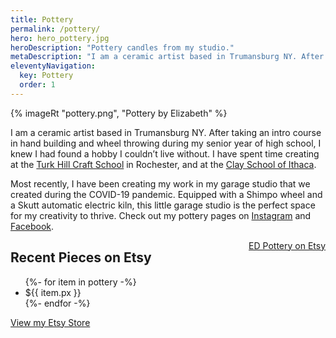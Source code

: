 ```yaml
---
title: Pottery
permalink: /pottery/
hero: hero_pottery.jpg
heroDescription: "Pottery candles from my studio."
metaDescription: "I am a ceramic artist based in Trumansburg NY. After taking an intro course in hand building and wheel throwing during my senior year of high school, I knew I had found a hobby I couldn’t live without."
eleventyNavigation:
  key: Pottery
  order: 1
---
```


{% imageRt "pottery.png", "Pottery by Elizabeth" %}

I am a ceramic artist based in Trumansburg NY. After taking an intro course in hand building and wheel throwing during my senior year of high school, I knew I had found a hobby I couldn’t live without. I have spent time creating at the [Turk Hill Craft School](https://www.turkhillcrafts.com/) in Rochester, and at the [Clay School of Ithaca](https://clayschoolithaca.com/).

Most recently, I have been creating my work in my garage studio that we created during the COVID-19 pandemic. Equipped with a Shimpo wheel and a Skutt automatic electric kiln, this little garage studio is the perfect space for my creativity to thrive. Check out my pottery pages on [Instagram](https://www.instagram.com/pottery_by_elizabeth/) and [Facebook](https://www.facebook.com/potterybyelizabeth).

<a style="float:right" href="https://www.etsy.com/shop/edpottery" class="button">ED Pottery on Etsy</a>

## Recent Pieces on Etsy

<ul class="pottery">
{%- for item in pottery -%}
  <li style="background-image:url({{item.image_url}})" onClick="location.href='{{ item.url }}'" title="{{ item.title }}">
    <div class="price">${{ item.px }}</div>
  </li>
{%- endfor -%}
</ul>

<a href="https://www.etsy.com/shop/edpottery" class="button">View my Etsy Store</a>
